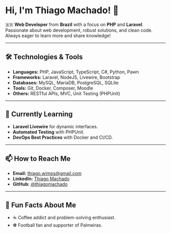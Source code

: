 # Hi, I'm Thiago Machado! 👋

🇧🇷 **Web Developer** from **Brazil** with a focus on **PHP** and **Laravel**. Passionate about web development, robust solutions, and clean code. Always eager to learn more and share knowledge!

---

## 🛠️ Technologies & Tools

- **Languages:** PHP, JavaScript, TypeScript, C#, Python, Pawn
- **Frameworks:** Laravel, NodeJS, Livewire, Bootstrap
- **Databases:** MySQL, MariaDB, PostgreSQL, SQLite
- **Tools:** Git, Docker, Composer, Moodle
- **Others:** RESTful APIs, MVC, Unit Testing (PHPUnit)

---

## 🌱 Currently Learning

- **Laravel Livewire** for dynamic interfaces.
- **Automated Testing** with PHPUnit.
- **DevOps Best Practices** with Docker and CI/CD.

---

## 📫 How to Reach Me

- **Email:** thiago.wimps@gmail.com
- **LinkedIn:** [Thiago Machado](https://www.linkedin.com/in/thmachadodev/)
- **GitHub:** [@thiagomachado](https://github.com/thmachado)

---


## 🎵 Fun Facts About Me

- ☕ Coffee addict and problem-solving enthusiast.
- ⚽ Football fan and supporter of Palmeiras.
